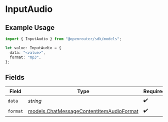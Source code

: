 # InputAudio

## Example Usage

```typescript
import { InputAudio } from "@openrouter/sdk/models";

let value: InputAudio = {
  data: "<value>",
  format: "mp3",
};
```

## Fields

| Field                                                                                      | Type                                                                                       | Required                                                                                   | Description                                                                                |
| ------------------------------------------------------------------------------------------ | ------------------------------------------------------------------------------------------ | ------------------------------------------------------------------------------------------ | ------------------------------------------------------------------------------------------ |
| `data`                                                                                     | *string*                                                                                   | :heavy_check_mark:                                                                         | N/A                                                                                        |
| `format`                                                                                   | [models.ChatMessageContentItemAudioFormat](../models/chatmessagecontentitemaudioformat.md) | :heavy_check_mark:                                                                         | N/A                                                                                        |